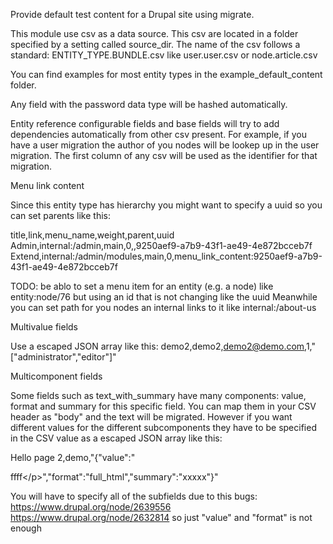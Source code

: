 Provide default test content for a Drupal site using migrate.

This module use csv as a data source.
This csv are located in a folder specified by a setting called source_dir.
The name of the csv follows a standard: ENTITY_TYPE.BUNDLE.csv
like user.user.csv or node.article.csv

You can find examples for most entity types in the
example_default_content folder.

Any field with the password data type will be hashed automatically.

Entity reference configurable fields and base fields will try to add
dependencies automatically from other csv present.
For example, if you have a user migration the author of you nodes
will be lookep up in the user migration.
The first column of any csv will be used as the identifier for that
migration.

Menu link content

Since this entity type has hierarchy you might want to specify
a uuid so you can set parents like this:

title,link,menu_name,weight,parent,uuid
Admin,internal:/admin,main,0,,9250aef9-a7b9-43f1-ae49-4e872bcceb7f
Extend,internal:/admin/modules,main,0,menu_link_content:9250aef9-a7b9-43f1-ae49-4e872bcceb7f

TODO: be ablo to set a menu item for an entity (e.g. a node) like
entity:node/76
but using an id that is not changing like the uuid
Meanwhile you can set path for you nodes an internal links to it like
internal:/about-us


Multivalue fields

Use a escaped JSON array like this:
demo2,demo2,demo2@demo.com,1,"[\"administrator\",\"editor\"]"

Multicomponent fields

Some fields such as text_with_summary have many components:
value, format and summary for this specific field.
You can map them in your CSV header as "body" and the text will be migrated.
However if you want different values for the different subcomponents
they have to be specified in the CSV value as a escaped JSON array like this:

Hello page 2,demo,"{\"value\":\"<p>ffff<\/p>\"\,\"format\":\"full_html\",\"summary\":\"xxxxx\"}"

You will have to specify all of the subfields due to this bugs:
https://www.drupal.org/node/2639556
https://www.drupal.org/node/2632814
so just "value" and "format" is not enough
